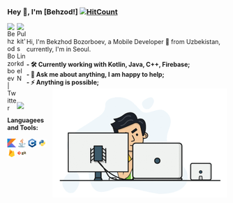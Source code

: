 ### Hey 👋, I'm [Behzod!] [![HitCount](http://hits.dwyl.com/behzod1996/{project}.svg)](http://hits.dwyl.com/behzod1996/{project})
<a href="https://twitter.com/behzodhalilov96">
  <img align="left" alt="Behzod Bozorboev | Twitter" width="22px" src="https://cdn.jsdelivr.net/npm/simple-icons@v3/icons/twitter.svg" />
</a>
<a href="https://www.linkedin.com/in/behzod-bozorboev-08808a1b9//">
  <img align="left" alt="Pulkit's LinkdeIN" width="22px" src="https://cdn.jsdelivr.net/npm/simple-icons@v3/icons/linkedin.svg" />
</a>
<br/>
<br/>
Hi, I'm Bekzhod Bozorboev, a Mobile Developer 🚀 from Uzbekistan, currently, I'm in Seoul.
<br/>
<br/>
<b>
- 🛠 Currently working with Kotlin, Java, C++, Firebase;
<br/>
- 💬 Ask me about anything, I am happy to help;
<br/>
- ⚡️ Anything is possible;
<b/>
    <img align="right" height="250" width="400" alt="GIF" src="https://github.com/behzod1996/About-e/blob/main/developer-gif.gif" />
<br/>
<br/>
<p align="left">
  <img src="https://github-readme-stats.vercel.app/api?username=behzod1996&show_icons=true">
</p>
<b> Languagees and Tools: </b>
<br/>
<br/>
<code><img height="20" src="https://raw.githubusercontent.com/github/explore/80688e429a7d4ef2fca1e82350fe8e3517d3494d/topics/kotlin/kotlin.png"></code>
<code><img height="20" src="https://raw.githubusercontent.com/github/explore/80688e429a7d4ef2fca1e82350fe8e3517d3494d/topics/java/java.png"></code>
<code><img height="20" src="https://raw.githubusercontent.com/github/explore/80688e429a7d4ef2fca1e82350fe8e3517d3494d/topics/cpp/cpp.png"></code>
<code><img height="20" src="https://raw.githubusercontent.com/github/explore/80688e429a7d4ef2fca1e82350fe8e3517d3494d/topics/python/python.png"></code>
<code><img height="20" src="https://raw.githubusercontent.com/github/explore/80688e429a7d4ef2fca1e82350fe8e3517d3494d/topics/firebase/firebase.png"></code>
<code><img height="20" src="https://raw.githubusercontent.com/github/explore/80688e429a7d4ef2fca1e82350fe8e3517d3494d/topics/git/git.png"></code>
